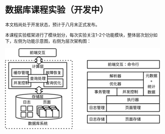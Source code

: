 # 数据库课程实验（开发中）

本文档尚处于开发状态，预计于八月末正式发布。

本课程实验框架进行了模块划分，每次实验关注1-2个功能模块，整体层次划分如下，左侧为功能示意图，右侧为层次架构图：

![](./pics/architecture.svg)

